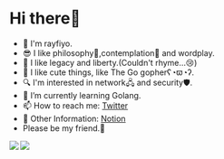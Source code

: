 # Hi there👋

- 🦕 I'm rayfiyo.
- 😎 I like philosophy📕,contemplation🤔 and wordplay.
- 💪 I like legacy and liberty.(Couldn't rhyme…😢)
- 🥰 I like cute things, like The Go gopherʕ◔ϖ◔ʔ.
- 🔍 I'm interested in network🖧 and security🛡.
- 🌱 I’m currently learning Golang.
- 📫 How to reach me: [Twitter](https://twitter.com/rayfiyo)
- 👀 Other Information: [Notion](https://rayfiyo.notion.site/rayfiyo/848cd3a3546a4e8194771d429f30550f)
- Please be my friend.🤝

<a href="https://github.com/anuraghazra/github-readme-stats">
  <img align="left" src="https://github-readme-stats.vercel.app/api?username=rayfiyo&count_private=true&show_icons=true" />
</a>

<a href="https://read-me-psi.vercel.app">
    <img align="left" src="https://read-413014.an.r.appspot.com/create?username=rayfiyo" width="width="432""/>
</a>
<!--
**rayfiyo/rayfiyo** is a ✨ _special_ ✨ repository because its `README.md` (this file) appears on your GitHub profile.

Here are some ideas to get you started:

- 🔭 I’m currently working on ...
- 🌱 I’m currently learning ...
- 👯 I’m looking to collaborate on ...
- 🤔 I’m looking for help with ...
- 💬 Ask me about ...
- 📫 How to reach me: ...
- 😄 Pronouns: ...
- ⚡ Fun fact: ...
  -->
